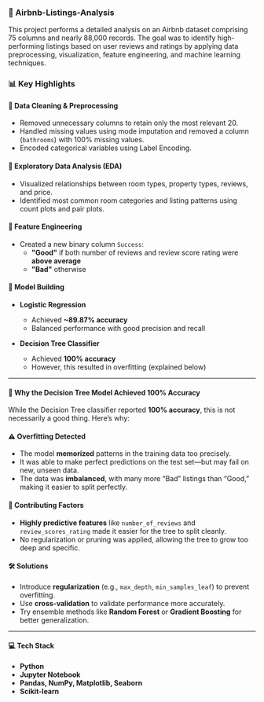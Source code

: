 ### 🏡 Airbnb-Listings-Analysis

This project performs a detailed analysis on an Airbnb dataset comprising 75 columns and nearly 88,000 records. The goal was to identify high-performing listings based on user reviews and ratings by applying data preprocessing, visualization, feature engineering, and machine learning techniques.

### 📊 Key Highlights

#### 🔹 Data Cleaning & Preprocessing
- Removed unnecessary columns to retain only the most relevant 20.
- Handled missing values using mode imputation and removed a column (`bathrooms`) with 100% missing values.
- Encoded categorical variables using Label Encoding.

#### 🔹 Exploratory Data Analysis (EDA)
- Visualized relationships between room types, property types, reviews, and price.
- Identified most common room categories and listing patterns using count plots and pair plots.

#### 🔹 Feature Engineering
- Created a new binary column `Success`:
  - **"Good"** if both number of reviews and review score rating were **above average**
  - **"Bad"** otherwise

#### 🔹 Model Building
- **Logistic Regression**
  - Achieved **~89.87% accuracy**
  - Balanced performance with good precision and recall

- **Decision Tree Classifier**
  - Achieved **100% accuracy**
  - However, this resulted in overfitting (explained below)

---

#### 📌 Why the Decision Tree Model Achieved 100% Accuracy

While the Decision Tree classifier reported **100% accuracy**, this is not necessarily a good thing. Here’s why:

#### ⚠️ Overfitting Detected

- The model **memorized** patterns in the training data too precisely.
- It was able to make perfect predictions on the test set—but may fail on new, unseen data.
- The data was **imbalanced**, with many more “Bad” listings than “Good,” making it easier to split perfectly.

#### 🔎 Contributing Factors

- **Highly predictive features** like `number_of_reviews` and `review_scores_rating` made it easier for the tree to split cleanly.
- No regularization or pruning was applied, allowing the tree to grow too deep and specific.

#### 🛠️ Solutions

- Introduce **regularization** (e.g., `max_depth`, `min_samples_leaf`) to prevent overfitting.
- Use **cross-validation** to validate performance more accurately.
- Try ensemble methods like **Random Forest** or **Gradient Boosting** for better generalization.

---

#### 💻 Tech Stack

- **Python**
- **Jupyter Notebook**
- **Pandas, NumPy, Matplotlib, Seaborn**
- **Scikit-learn**

